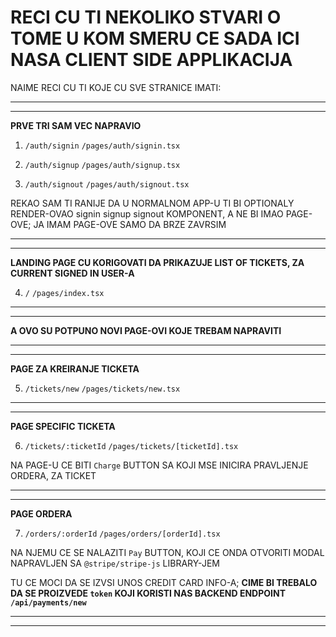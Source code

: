 # RECI CU TI NEKOLIKO STVARI O TOME U KOM SMERU CE SADA ICI NASA CLIENT SIDE APPLIKACIJA

NAIME RECI CU TI KOJE CU SVE STRANICE IMATI:

***
***

**PRVE TRI SAM VEC NAPRAVIO**

1. `/auth/signin` `/pages/auth/signin.tsx` 

2. `/auth/signup` `/pages/auth/signup.tsx` 

3. `/auth/signout` `/pages/auth/signout.tsx` 

REKAO SAM TI RANIJE DA U NORMALNOM APP-U TI BI OPTIONALY RENDER-OVAO signin signup signout KOMPONENT, A NE BI IMAO PAGE-OVE; JA IMAM PAGE-OVE SAMO DA BRZE ZAVRSIM

***
***

**LANDING PAGE CU KORIGOVATI DA PRIKAZUJE LIST OF TICKETS, ZA CURRENT SIGNED IN USER-A**

4. `/` `/pages/index.tsx` 


***
***

**A OVO SU POTPUNO NOVI PAGE-OVI KOJE TREBAM NAPRAVITI**

***
***

**PAGE ZA KREIRANJE TICKETA**

5. `/tickets/new` `/pages/tickets/new.tsx`

***
***

**PAGE SPECIFIC TICKETA**

6. `/tickets/:ticketId` `/pages/tickets/[ticketId].tsx` 

NA PAGE-U CE BITI `Charge` BUTTON SA KOJI MSE INICIRA PRAVLJENJE ORDERA, ZA TICKET

***
***

**PAGE ORDERA**

7. `/orders/:orderId` `/pages/orders/[orderId].tsx` 

NA NJEMU CE SE NALAZITI `Pay` BUTTON, KOJI CE ONDA OTVORITI MODAL NAPRAVLJEN SA `@stripe/stripe-js` LIBRARY-JEM

TU CE MOCI DA SE IZVSI UNOS CREDIT CARD INFO-A; **CIME BI TREBALO DA SE PROIZVEDE `token` KOJI KORISTI NAS BACKEND ENDPOINT `/api/payments/new`** 

***
***

